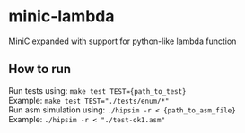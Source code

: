 # minic-lambda
MiniC expanded with support for python-like lambda function
## How to run
Run tests using: `make test TEST={path_to_test}`<br>
Example: `make test TEST="./tests/enum/*"`<br>
Run asm simulation using: `./hipsim -r < {path_to_asm_file}`<br>
Example: `./hipsim -r < "./test-ok1.asm"`<br>
